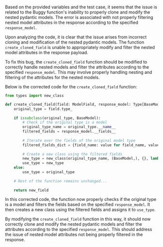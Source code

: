 Based on the provided variables and the test case, it seems that the issue is related to the Buggy function's inability to properly clone and modify the nested pydantic models. The error is associated with not properly filtering nested model attributes in the response according to the specified `response_model`.

Upon analyzing the code, it is clear that the issue arises from incorrect cloning and modification of the nested pydantic models. The function `create_cloned_field` is unable to appropriately modify and filter the nested model attributes in the response payload.

To fix this bug, the `create_cloned_field` function should be modified to correctly handle nested models and filter the attributes according to the specified `response_model`. This may involve properly handling nesting and filtering of the attributes for the nested models.

Below is the corrected code for the `create_cloned_field` function:

```python
from types import new_class

def create_cloned_field(field: ModelField, response_model: Type[BaseModel]) -> ModelField:
    original_type = field.type_
    
    if issubclass(original_type, BaseModel):
        # Check if the original type is a model
        original_type_name = original_type.__name__
        filtered_fields = response_model.__fields__
        
        # Iterate over the fields of the original model type
        filtered_fields_dict = {field_name: value for field_name, value in original_type.__dict__.items() if field_name in filtered_fields}
        
        # Create a new class using the filtered fields
        new_type = new_class(original_type_name, (BaseModel,), {}, lambda ns: ns.update(filtered_fields_dict))
        use_type = new_type
    else:
        use_type = original_type
    
    # Rest of the function remains unchanged...
    
    return new_field
```

In this corrected code, the function now properly checks if the original type is a model and filters the fields based on the specified `response_model`. It then creates a new class using the filtered fields and assigns it to `use_type`.

By modifying the `create_cloned_field` function in this way, it should now correctly clone and modify the nested pydantic models and filter the attributes according to the specified `response_model`. This should address the issue of nested model attributes not being properly filtered in the response.